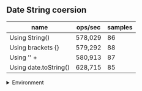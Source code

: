 ## Date String coersion

|name|ops/sec|samples|
|-|-|-|
|Using String()|578,029|86|
|Using brackets {}|579,292|88|
|Using '' + |580,913|87|
|Using date.toString()|628,715|85|


<details>
<summary>Environment</summary>

* __Machine:__ linux x64 | 2 vCPUs | 6.8GB Mem
* __Run:__ Wed Oct 25 2023 03:51:56 GMT+0000 (Coordinated Universal Time)
</details>

<!--
{"environment":{"platform":"linux","arch":"x64","cpus":2,"totalMemory":6.759746551513672},"benchmarks":[{"name":"Using String()","opsSec":578029.362438797,"samples":5},{"name":"Using brackets {}","opsSec":579291.6135434817,"samples":3},{"name":"Using '' + ","opsSec":580913.4732213599,"samples":3},{"name":"Using date.toString()","opsSec":628714.8312066372,"samples":6}]}-->
